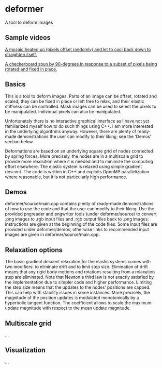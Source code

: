 # deformer
A tool to deform images

## Sample videos
[A mosaic heated up (pixels offset randomly) and let to cool back down to straighten itself.](https://youtu.be/GvXnWSNPdg8)

[A checkerboard spun by 90-degrees in response to a subset of pixels being rotated and fixed in place.](https://youtu.be/8SkTvcZNEnU)

## Basics
This is a tool to deform images. Parts of an image can be offset, rotated and scaled, they can be fixed in place or left free to relax, and their elastic stiffness can be controlled. Mask images can be used to select the pixels to be manipulated. Individual pixels can also be manipulated.

Unfortunately there is no interactive graphical interface as I have not yet familiarized myself how to do such things using C++. I am more interested in the underlying algorithms anyway. However, there are plenty of ready-made demonstrations the user can modify to their liking; see the 'Demos' section below.

Deformations are based on an underlying square grid of nodes connected by spring forces. More precisely, the nodes are in a multiscale grid to provide more resolution where it is needed and to minimize the computing effort elsewhere. The elastic system is relaxed using simple gradient descent. The code is written in C++ and exploits OpenMP parallelization where reasonable, but it is not particularly high performance.

## Demos
deformer/source/main.cpp contains plenty of ready-made demonstrations of how to use the code and that the user can modify to their liking. Use the provided pngreader and pngwriter tools (under deformer/source) to convert .png images to .rgb input files and .rgb output files back to .png images; instructions are given at the beginning of the code files. Some input files are provided under deformer/demos; otherwise links to recommended input images are given in deformer/source/main.cpp.

## Relaxation options
The basic gradient descent relaxation for the elastic systems comes with two modifiers: to eliminate drift and to limit step size. Elimination of drift means that any rigid body motions and rotations resulting from a relaxation step are eliminated. Note that Newton's third law is not exactly satisfied by the implementation due to simpler code and higher performance. Limiting the step size means that the updates to the nodes' positions are capped. This can help with stability issues in some instances. More precisely, the magnitude of the position updates is modulated monotonically by a hyperbolic tangent function. The coefficient allows to scale the maximum update magnitude with respect to the mean update magnitude.

## Multiscale grid
...

## Visualization
...
